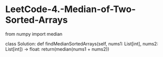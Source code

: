 # LeetCode-4.-Median-of-Two-Sorted-Arrays

from numpy import median


class Solution:
    def findMedianSortedArrays(self, nums1: List[int], nums2: List[int]) -> float:
        return(median(nums1 + nums2))
